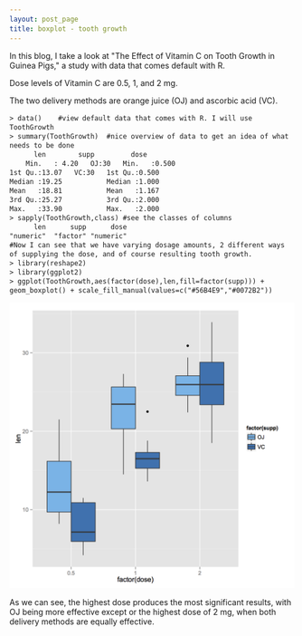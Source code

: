 ```yaml
---
layout: post_page
title: boxplot - tooth growth
---
```


In this blog, I take a look at "The Effect of Vitamin C on Tooth Growth in Guinea Pigs," a study with data that comes default with R.  

Dose levels of Vitamin C are 0.5, 1, and 2 mg.  

The two delivery methods are orange juice (OJ) and ascorbic acid (VC).  


	> data()	#view default data that comes with R. I will use ToothGrowth    
	> summary(ToothGrowth)	#nice overview of data to get an idea of what needs to be done  
 	      len        supp         dose      
		Min.   : 4.20   OJ:30   Min.   :0.500  
 	1st Qu.:13.07   VC:30   1st Qu.:0.500  
 	Median :19.25           Median :1.000  
 	Mean   :18.81           Mean   :1.167  
 	3rd Qu.:25.27           3rd Qu.:2.000  
 	Max.   :33.90           Max.   :2.000 
	> sapply(ToothGrowth,class) #see the classes of columns  
          len      supp      dose 
	"numeric"  "factor" "numeric" 
	#Now I can see that we have varying dosage amounts, 2 different ways of supplying the dose, and of course resulting tooth growth.
	> library(reshape2)  
	> library(ggplot2)  
	> ggplot(ToothGrowth,aes(factor(dose),len,fill=factor(supp))) + geom_boxplot() + scale_fill_manual(values=c("#56B4E9","#0072B2"))    

![Boxplot](/images/toothgrowth.png)

As we can see, the highest dose produces the most significant results, with OJ being more effective except or the highest dose of 2 mg, when both delivery methods are equally effective.